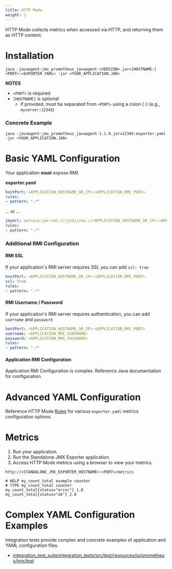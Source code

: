 ```yaml
---
title: HTTP Mode
weight: 2
---
```


HTTP Mode collects metrics when accessed via HTTP, and returning them as HTTP content. 

# Installation

```shell
java -javaagent:jmx_prometheus_javaagent-<VERSION>.jar=[HOSTNAME:]<PORT>:<EXPORTER.YAML> -jar <YOUR_APPLICATION.JAR>
```

**NOTES**

- `<PORT>` is required
- `[HOSTNAME]` is optional
  - if provided, must be separated from `<PORT>` using a colon (`:`) (e.g., `myserver:12345`)

### Concrete Example

```shell
java -javaagent:jmx_prometheus_javaagent-1.1.0.jar=12345:exporter.yaml -jar <YOUR_APPLICATION.JAR>
```

# Basic YAML Configuration

Your application **must** expose RMI.

**exporter.yaml**

```yaml
hostPort: <APPLICATION_HOSTNAME_OR_IP>:<APPLICATION_RMI_PORT>
rules:
- pattern: ".*"
```

... or ...

```yaml
jmxUrl: service:jmx:rmi:///jndi/rmi://<APPLICATION_HOSTNAME_OR_IP>:<APPLICATION_RMI_PORT>/jmxrmi
rules:
- pattern: ".*"
```

### Additional RMI Configuration

#### RMI SSL

If your application's RMI server requires SSL you can add `ssl: true`

```yaml
hostPort: <APPLICATION_HOSTNAME_OR_IP>:<APPLICATION_RMI_PORT>
ssl: true
rules:
- pattern: ".*"
```

#### RMI Username / Password

If your application's RMI server requires authentication, you can add `username` and `password`

```yaml
hostPort: <APPLICATION_HOSTNAME_OR_IP>:<APPLICATION_RMI_PORT>
username: <APPLICATION_RMI_USERNAME>
password: <APPLICATION_RMI_PASSWORD>
rules:
- pattern: ".*"
```

#### Application RMI Configuration

Application RMI Configuration is complex. Reference Java documentation for configuration.

# Advanced YAML Configuration

Reference HTTP Mode [Rules](/rules/rules/) for various `exporter.yaml` metrics configuration options.

# Metrics

1. Run your application.
2. Run the Standalone JMX Exporter application.
3. Access HTTP Mode metrics using a browser to view your metrics.

```
http://<STANDALONE_JMX_EXPORTER_HOSTNAME>:<PORT>/metrics
```

```
# HELP my_count_total example counter
# TYPE my_count_total counter
my_count_total{status="error"} 1.0
my_count_total{status="ok"} 2.0
```

#  Complex YAML Configuration Examples

 Integration tests provide complex and concrete examples of application and YAML configuration files.

- [integration_test_suite/integration_tests/src/test/resources/io/prometheus/jmx/test](https://github.com/prometheus/jmx_exporter/tree/main/integration_test_suite/integration_tests/src/test/resources/io/prometheus/jmx/test)
